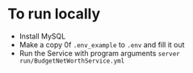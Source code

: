# To run locally

- Install MySQL
- Make a copy 0f `.env_example` to `.env` and fill it out
- Run the Service with program arguments `server run/BudgetNetWorthService.yml`